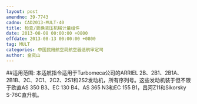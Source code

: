```yaml
---
layout: post
amendno: 39-7743
cadno: CAD2013-MULT-40
title: 检查/更换液压机械计量组件
date: 2013-08-08 00:00:00 +0800
effdate: 2013-08-13 00:00:00 +0800
tag: MULT
categories: 中国民用航空局航空器适航审定司
author: 金奕山
---
```


##适用范围:
本适航指令适用于Turbomeca公司的ARRIEL 2B、2B1、2B1A、 2B1B、2C、2C1、2C2、2S1和2S2发动机，所有序列号。这些发动机装于但不限于欧直AS 350 B3、EC 130 B4、AS 365 N3和EC 155 B1，昌河Z11和Sikorsky S-76C直升机。


